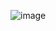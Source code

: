 ![image](https://user-images.githubusercontent.com/78076900/123995873-b6b7ed00-da09-11eb-9521-3341633a4534.png)
